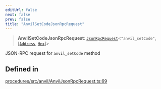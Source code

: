 ```yaml
---
editUrl: false
next: false
prev: false
title: "AnvilSetCodeJsonRpcRequest"
---
```


> **AnvilSetCodeJsonRpcRequest**: [`JsonRpcRequest`](/reference/tevm/jsonrpc/type-aliases/jsonrpcrequest/)\<`"anvil_setCode"`, [[`Address`](/reference/tevm/utils/type-aliases/address/), [`Hex`](/reference/tevm/utils/type-aliases/hex/)]\>

JSON-RPC request for `anvil_setCode` method

## Defined in

[procedures/src/anvil/AnvilJsonRpcRequest.ts:69](https://github.com/evmts/tevm-monorepo/blob/main/packages/procedures/src/anvil/AnvilJsonRpcRequest.ts#L69)
